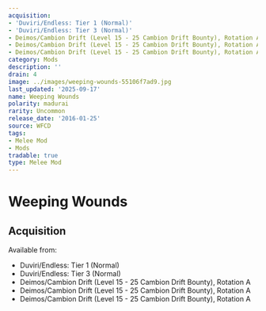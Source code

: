 ```yaml
---
acquisition:
- 'Duviri/Endless: Tier 1 (Normal)'
- 'Duviri/Endless: Tier 3 (Normal)'
- Deimos/Cambion Drift (Level 15 - 25 Cambion Drift Bounty), Rotation A
- Deimos/Cambion Drift (Level 15 - 25 Cambion Drift Bounty), Rotation A
- Deimos/Cambion Drift (Level 15 - 25 Cambion Drift Bounty), Rotation A
category: Mods
description: ''
drain: 4
image: ../images/weeping-wounds-55106f7ad9.jpg
last_updated: '2025-09-17'
name: Weeping Wounds
polarity: madurai
rarity: Uncommon
release_date: '2016-01-25'
source: WFCD
tags:
- Melee Mod
- Mods
tradable: true
type: Melee Mod
---
```


# Weeping Wounds

## Acquisition

Available from:
- Duviri/Endless: Tier 1 (Normal)
- Duviri/Endless: Tier 3 (Normal)
- Deimos/Cambion Drift (Level 15 - 25 Cambion Drift Bounty), Rotation A
- Deimos/Cambion Drift (Level 15 - 25 Cambion Drift Bounty), Rotation A
- Deimos/Cambion Drift (Level 15 - 25 Cambion Drift Bounty), Rotation A

